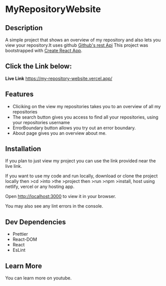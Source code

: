 # MyRepositoryWebsite

## Description
A simple project that shows an overview of my repository and also lets you view your repository.It uses github
[Github's rest Api](https://docs.github.com/en/rest/repos/repos?apiVersion=2022-11-28#get-a-repository)
This project was bootstrapped with [Create React App](https://github.com/facebook/create-react-app).

## Click the Link below:
**Live Link** https://my-repository-website.vercel.app/

## Features
- Cliciking on the view my repositories takes you to an overview of all my repositories 
- The search button gives you access to find all your repositories, using your repositories username
- ErrorBoundary button allows you try out an error boundary. 
- About page gives you an overview about me. 

## Installation
If you plan to just view my project you can use the link provided near the live link.

If you want to use my code and run locally, download or clone the project locally then >cd >into >the >project then >run >npm >install, host using netlify, vercel or any hosting app.

Open [http://localhost:3000](http://localhost:3000) to view it in your browser.

You may also see any lint errors in the console.

## Dev Dependencies 
- Prettier
- React-DOM
- React
- EsLint

## Learn More
You can learn more on youtube.

